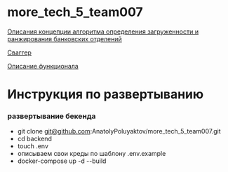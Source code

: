 # more_tech_5_team007

[Описания концепции алгоритма определения загруженности и ранжирования банковских отделений](https://hospitable-marmoset-d10.notion.site/6d0b51714bcd4d40ba67338a54213fc8)

[Сваггер](http://146.190.161.174:8000/swagger/)

[Описание функционала ](https://www.notion.so/Backend-fad5aa4816ce44c49724892fb53c3638)

#  Инструкция по развертыванию
### развертывание бекенда

- git clone git@github.com:AnatolyPoluyaktov/more_tech_5_team007.git
- cd backend
- touch .env
- описываем свои креды по шаблону .env.example
- docker-compose up -d --build
  
